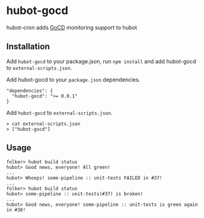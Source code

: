 # hubot-gocd

hubot-cron adds [GoCD](http://www.thoughtworks.com/products/go-continuous-delivery) monitoring support to hubot
 
## Installation

Add `hubot-gocd` to your package.json, run `npm install` and add hubot-gocd to `external-scripts.json`.

Add hubot-gocd to your `package.json` dependencies.

```
"dependencies": {
  "hubot-gocd": ">= 0.0.1"
}
```

Add `hubot-gocd` to `external-scripts.json`.

```
> cat external-scripts.json
> ["hubot-gocd"]
```

## Usage

```
folker> hubot build status
hubot> Good news, everyone! All green!
...
hubot> Whoops! some-pipeline :: unit-tests FAILED in #37!
...
folker> hubot build status
hubot> some-pipeline :: unit-tests(#37) is broken!
...
hubot> Good news, everyone! some-pipeline :: unit-tests is green again in #38!
```
